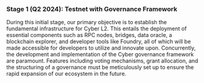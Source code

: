 ### Stage 1 (Q2 2024): Testnet with Governance Framework

During this initial stage, our primary objective is to establish the fundamental infrastructure for Cyber L2. This entails the deployment of essential components such as RPC nodes, bridges, data oracle, a blockchain explorer, and developer tools like Foundry, all of which will be made accessible for developers to utilize and innovate upon. Concurrently, the development and implementation of the Cyber governance framework are paramount. Features including voting mechanisms, grant allocation, and the structuring of a governance must be meticulously set up to ensure the rapid expansion of our ecosystem in the future.